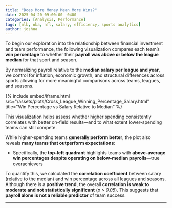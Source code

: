 ```yaml
---
title: "Does More Money Mean More Wins?"
date: 2025-04-20 09:00:00 -0400
categories: [Analysis, Performance]
tags: [mlb, nba, nfl, salary, efficiency, sports analytics]
author: joshua
---
```


To begin our exploration into the relationship between financial investment and team performance, the following visualization compares each team’s **win percentage** to whether their **payroll was above or below the league median** for that sport and season.

By normalizing payroll relative to the **median salary per league and year**, we control for inflation, economic growth, and structural differences across sports allowing for more meaningful comparisons across teams, leagues, and seasons.

{% include embed/iframe.html src="/assets/plots/Cross_League_Winning_Percentage_Salary.html" title="Win Percentage vs Salary Relative to Median" %}

This visualization helps assess whether higher spending consistently correlates with better on-field results—and to what extent lower-spending teams can still compete.

While higher-spending teams **generally perform better**, the plot also reveals **many teams that outperform expectations**:
- Specifically, the **top-left quadrant** highlights teams with **above-average win percentages despite operating on below-median payrolls**—true overachievers

To quantify this, we calculated the **correlation coefficient** between salary (relative to the median) and win percentage across all leagues and seasons. Although there is a **positive trend**, the overall **correlation is weak to moderate and not statistically significant** (_p > 0.05_). This suggests that **payroll alone is not a reliable predictor** of team success.

---
